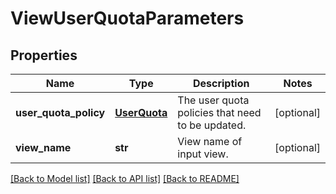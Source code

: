 # ViewUserQuotaParameters

## Properties
Name | Type | Description | Notes
------------ | ------------- | ------------- | -------------
**user_quota_policy** | [**UserQuota**](UserQuota.md) | The user quota policies that need to be updated. | [optional] 
**view_name** | **str** | View name of input view. | [optional] 

[[Back to Model list]](../README.md#documentation-for-models) [[Back to API list]](../README.md#documentation-for-api-endpoints) [[Back to README]](../README.md)



